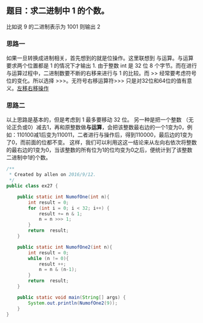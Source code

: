 ## 题目：求二进制中 1 的个数。

比如说 9 的二进制表示为 1001 则输出 2

### 思路一

如果一旦转换成进制相关，首先想到的就是位操作。这里联想到 与运算。与运算要求两个位置都是 1 的情况下才输出 1. 由于整数 int 是 32 位 8 个字节。而在进行与运算过程中，二进制数要不断的右移来进行与 1 的比较。而 >> 经常要考虑符号位的变化。所以选择 >>>。无符号右移运算符>>> 只是对32位和64位的值有意义。[左移右移操作](http://blog.sina.com.cn/s/blog_99201d890101hd6s.html)

### 思路二

以上思路是基本的，但是考虑到 1 最多要移动 32 位。 另一种是把一个整数 （无论正负或0）减去1，再和原整数做**与运算**，会把该整数最右边的一个1变为0，例如：110100减1后变为110011，二者进行与操作后，得到110000，最后边的1变为了0，而前面的位都不变。 这样，我们可以利用这这一结论来从左向右依次将整数的最右边的1变为0，当该整数的所有位为1的位均变为0之后，便统计到了该整数二进制中1的个数。  



``` java
/**
 * Created by allen on 2016/9/12.
 */
public class ex27 {

    public static int NumofOne(int n){
        int result = 0;
        for (int i = 0; i < 32; i++) {
            result += n & 1;
            n = n >>> 1;
        }
        return  result;
    }

    public static int NumofOne2(int n){
        int result = 0;
        while (n != 0){
            result ++;
            n = n & (n-1);
        }
        return  result;
    }

    public static void main(String[] args) {
        System.out.println(NumofOne2(9));
    }
}

```

